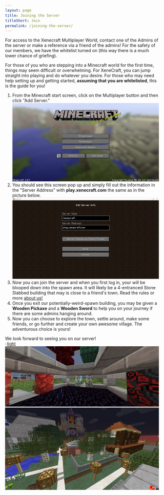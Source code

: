 ```yaml
---
layout: page
title: Joining the Server
titleShort: Join
permalink: /joining-the-server/
---
```


For access to the Xenecraft Multiplayer World, contact one of the Admins of the server or make a reference via a friend of the admins! For the safety of our members, we have the whitelist turned on (this way there is a much lower chance of griefing).

For those of you who are stepping into a Minecraft world for the first time, things may seem difficult or overwhelming. For <span class="greened">XeneCraft</span>, you can jump straight into playing and do whatever you desire. For those who may need help setting up and getting started, <strong>assuming that you are whitelisted</strong>, this is the guide for you! 

<ol>
<li>From the Minecraft start screen, click on the Multiplayer button and then click "Add Server."</li>
<img class="img-responsive" src="/images/GS1.jpg" alt="Step 1">
<li>You should see this screen pop up and simply fill out the information in the "Server Address" with <strong>play.xenecraft.com</strong> the same as in the picture below.</li>
<img class="img-responsive" src="/images/domain-setup/Server Stuff.png" alt="Step 2">
<li>Now you can join the server and when you first log in, your will be blooped down into the spawn area. It will likely be a 4-entranced Stone Slabbed building that may is close to a friend's town. Read the rules or more <a href="/about-us">about us!</a></li>
<li>Once you exit our potentially-weird-spawn building, you may be given a <strong>Wooden Pickaxe</strong> and a <strong>Wooden Sword</strong> to help you on your journey if there are some admins hanging around.</li>
<li>Now you can choose to explore the town, settle around, make some friends, or go further and create your own awesome village. The adventurous choice is yours!</li>
</ol>
We look forward to seeing you on our server!<br>
-<a href="//twitter.com/ersgonzo" class="lightSig" target="_blank">light</a>
<img class="img-responsive" src="/images/xc-landing.png">
<br>
<img class="img-responsive" src="/images/GS5.jpg" alt="Step 5">


